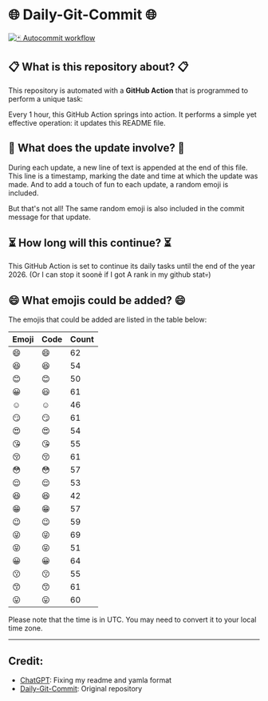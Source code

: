 # 🌐 Daily-Git-Commit 🌐

[![🃏 Autocommit workflow](https://github.com/kleqing/git-auto-commit/actions/workflows/main.yaml/badge.svg?event=check_run)](https://github.com/kleqing/git-auto-commit/actions/workflows/main.yaml)

## 📋 What is this repository about? 📋

This repository is automated with a **GitHub Action** that is programmed to perform a unique task:

Every 1 hour, this GitHub Action springs into action. It performs a simple yet effective operation: it updates this README file.

## 🔄 What does the update involve? 🔄

During each update, a new line of text is appended at the end of this file. This line is a timestamp, marking the date and time at which the update was made. And to add a touch of fun to each update, a random emoji is included.

But that's not all! The same random emoji is also included in the commit message for that update.

## ⏳ How long will this continue? ⏳

This GitHub Action is set to continue its daily tasks until the end of the year 2026. (Or I can stop it soonẻ if I got A rank in my github stat💀)

## 😄 What emojis could be added? 😄

The emojis that could be added are listed in the table below:

| Emoji | Code | Count |
| --- | --- | --- |
| 😄 | :smile: | 62 |
| 😆 | :laughing: | 54 |
| 😊 | :blush: | 50 |
| 😀 | :smiley: | 61 |
| ☺️ | :relaxed: | 46 |
| 😏 | :smirk: | 61 |
| 😍 | :heart_eyes: | 54 |
| 😘 | :kissing_heart: | 55 |
| 😚 | :kissing_closed_eyes: | 61 |
| 😳 | :flushed: | 57 |
| 😌 | :relieved: | 53 |
| 😆 | :satisfied: | 42 |
| 😁 | :grin: | 57 |
| 😉 | :wink: | 59 |
| 😜 | :stuck_out_tongue_winking_eye: | 69 |
| 😝 | :stuck_out_tongue_closed_eyes: | 51 |
| 😀 | :grinning: | 64 |
| 😗 | :kissing: | 55 |
| 😙 | :kissing_smiling_eyes: | 61 |
| 😛 | :stuck_out_tongue: | 60 |

Please note that the time is in UTC. You may need to convert it to your local time zone.

---

## Credit:

- [ChatGPT](chatgpt.com): Fixing my readme and yamla format
- [Daily-Git-Commit](https://github.com/diegomarty/daily-git-commit): Original repository

